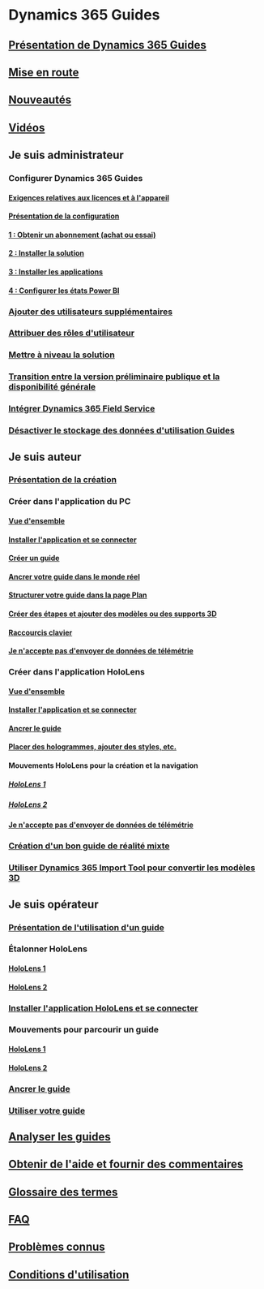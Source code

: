 # Dynamics 365 Guides
## [Présentation de Dynamics 365 Guides](index.md)
## [Mise en route](get-started.md)
## [Nouveautés](new.md)
## [Vidéos](videos.md)
## Je suis administrateur
### Configurer Dynamics 365 Guides
#### [Exigences relatives aux licences et à l'appareil](requirements.md)
#### [Présentation de la configuration](setup.md)
#### [1 : Obtenir un abonnement (achat ou essai)](setup-step-one.md)
#### [2 : Installer la solution](setup-step-two.md)
#### [3 : Installer les applications](setup-step-three.md)
#### [4 : Configurer les états Power BI](setup-step-four.md)
### [Ajouter des utilisateurs supplémentaires](add-users.md)
### [Attribuer des rôles d'utilisateur](assign-role.md)
### [Mettre à niveau la solution](upgrade.md)
### [Transition entre la version préliminaire publique et la disponibilité générale](public-preview-transition.md)
### [Intégrer Dynamics 365 Field Service](field-service.md)
### [Désactiver le stockage des données d'utilisation Guides](data-opt-out.md)
## Je suis auteur
### [Présentation de la création](authoring-overview.md)
### Créer dans l'application du PC
#### [Vue d'ensemble](pc-app-overview.md)
#### [Installer l'application et se connecter](install-sign-in-pc-app.md)
#### [Créer un guide](create-guide.md)
#### [Ancrer votre guide dans le monde réel](anchor.md)
#### [Structurer votre guide dans la page Plan](structure-guide.md)
#### [Créer des étapes et ajouter des modèles ou des supports 3D](create-steps-assign-media.md)
#### [Raccourcis clavier](keyboard-shortcuts-pc-app.md)
#### [Je n'accepte pas d'envoyer de données de télémétrie](data-opt-out-pc-app.md)
### Créer dans l'application HoloLens
#### [Vue d'ensemble](hololens-app-overview.md)
#### [Installer l'application et se connecter](install-sign-in-hololens-app.md)
#### [Ancrer le guide](hololens-app-anchor.md)
#### [Placer des hologrammes, ajouter des styles, etc.](hololens-app-orientation.md)
#### Mouvements HoloLens pour la création et la navigation
##### [HoloLens 1](authoring-gestures.md)
##### [HoloLens 2](authoring-gestures-HL2.md)
#### [Je n'accepte pas d'envoyer de données de télémétrie](hololens-app-data-opt-out.md)
### [Création d'un bon guide de réalité mixte](great-guide.md)
### [Utiliser Dynamics 365 Import Tool pour convertir les modèles 3D](import-tool.md)
## Je suis opérateur
### [Présentation de l'utilisation d'un guide](operator-overview.md)
### Étalonner HoloLens
#### [HoloLens 1](operator-calibrate.md)
#### [HoloLens 2](operator-calibrate-HL2.md)
### [Installer l'application HoloLens et se connecter](install-sign-in-operator.md)
### Mouvements pour parcourir un guide
#### [HoloLens 1](operator-gestures.md)
#### [HoloLens 2](operator-gestures-HL2.md)
### [Ancrer le guide](operator-anchor.md)
### [Utiliser votre guide](operator-orientation.md)
## [Analyser les guides](analytics-guide.md)
## [Obtenir de l'aide et fournir des commentaires](help.md)
## [Glossaire des termes](glossary.md)
## [FAQ](faq.md)
## [Problèmes connus](known-issues.md)
## [Conditions d'utilisation](../legal/guides-service-terms.md)

